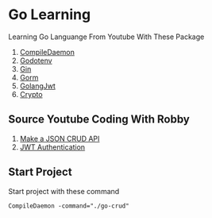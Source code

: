 # Go Learning
Learning Go Languange From Youtube With These Package
1. [CompileDaemon](https://github.com/githubnemo/CompileDaemon)
2. [Godotenv](https://github.com/joho/godotenv)
3. [Gin](https://gin-gonic.com/)
4. [Gorm](https://gorm.io/index.html)
5. [GolangJwt](https://github.com/golang-jwt/jwt)
6. [Crypto](https://pkg.go.dev/golang.org/x/crypto)

## Source Youtube Coding With Robby
1. [Make a JSON CRUD API](https://www.youtube.com/watch?v=lf_kiH_NPvM)
2. [JWT Authentication](https://www.youtube.com/watch?v=ma7rUS_vW9M)

## Start Project
Start project with these command
```
CompileDaemon -command="./go-crud"
```
